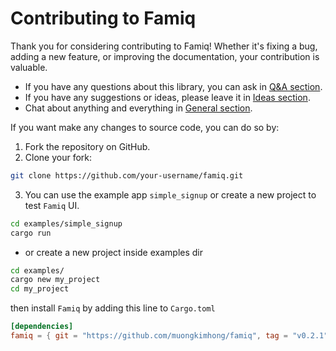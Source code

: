 # Contributing to Famiq

Thank you for considering contributing to Famiq! Whether it's fixing a bug, adding a new feature, or improving the documentation, your contribution is valuable.

- If you have any questions about this library, you can ask in [Q&A section](https://github.com/MuongKimhong/famiq/discussions/categories/q-a).
- If you have any suggestions or ideas, please leave it in [Ideas section](https://github.com/MuongKimhong/famiq/discussions/categories/ideas).
- Chat about anything and everything in [General section](https://github.com/MuongKimhong/famiq/discussions/categories/general).

If you want make any changes to source code, you can do so by:

1. Fork the repository on GitHub.
2. Clone your fork:

  ```bash
  git clone https://github.com/your-username/famiq.git
   ```

3. You can use the example app `simple_signup` or create a new project to test `Famiq` UI.

  ```bash
  cd examples/simple_signup
  cargo run
   ```
   - or create a new project inside examples dir
  ```bash
  cd examples/
  cargo new my_project
  cd my_project
  ```
   then install `Famiq` by adding this line to `Cargo.toml`

  ```toml
  [dependencies]
  famiq = { git = "https://github.com/muongkimhong/famiq", tag = "v0.2.1" }
  ```
